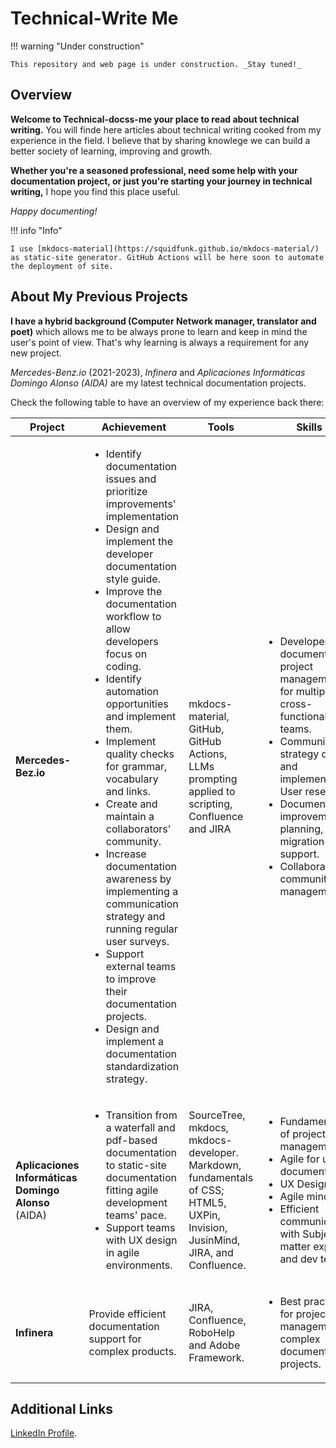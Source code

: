 # Technical-Write Me  
!!! warning "Under construction"  

    This repository and web page is under construction. _Stay tuned!_

## Overview  

**Welcome to Technical-docss-me your place to read about technical writing.** You will finde here articles about technical writing cooked from my experience in the field. I believe that by sharing knowlege we can build a better society of learning, improving and growth.  

**Whether you're a seasoned professional, need some help with your documentation project, or just you're starting your journey in technical writing,** I hope you find this place useful.

_Happy documenting!_   

!!! info "Info"  

    I use [mkdocs-material](https://squidfunk.github.io/mkdocs-material/) as static-site generator. GitHub Actions will be here soon to automate the deployment of site.
 

## About My Previous Projects  

**I have a hybrid background (Computer Network manager, translator and poet)** which allows me to be always prone to learn and keep in mind the user's point of view. That's why learning is always a requirement for any new project.   

_Mercedes-Benz.io_ (2021-2023), _Infinera_ and _Aplicaciones Informáticas Domingo Alonso (AIDA)_ are my latest technical documentation projects.   

Check the following table to have an overview of my experience back there:  

| Project |Achievement |  Tools | Skills |
|----------| --------- | ------ | -------- |  
| **Mercedes-Bez.io** | <ul><li>Identify documentation issues and prioritize improvements' implementation</li><li>Design and implement the developer documentation style guide.</li><li>Improve the documentation workflow to allow developers focus on coding.</li><li>Identify automation opportunities and implement them.</li><li>Implement quality checks for grammar, vocabulary and links.</li><li>Create and maintain a collaborators' community.</li><li>Increase documentation awareness by implementing a communication strategy and running regular user surveys.</li><li>Support external teams to improve their documentation projects.</li><li>Design and implement a documentation standardization strategy.</li></ul> | mkdocs-material, GitHub, GitHub Actions, LLMs prompting applied to scripting, Confluence and JIRA | <ul><li>Developer documentation project management for multiple cross-functional teams.</li><li>Communication strategy design and implementation.</li>User research.</li><li>Documentation improvement planning, migration and support.</li><li>Collaborators community management.</li></ul> |  
| **Aplicaciones Informáticas Domingo Alonso** (AIDA) | <ul><li>Transition from a waterfall and pdf-based documentation to static-site documentation fitting agile development teams' pace.</li><li>Support teams with UX design in agile environments.</li></ul>| SourceTree, mkdocs, mkdocs-developer. Markdown, fundamentals of CSS; HTML5, UXPin, Invision, JusinMind, JIRA, and Confluence.   | <ul><li>Fundamentals of project management</li><li>Agile for user documentation.</li><li>UX Design</li><li>Agile mindset</li><li>Efficient communication with Subject-matter experts and dev teams</li></ul> |
|**Infinera** | Provide efficient documentation support for complex products. | JIRA, Confluence, RoboHelp and Adobe Framework. | <ul><li>Best practices for project management of complex documentation projects.</li> |  


## Additional Links  

[LinkedIn Profile](https://www.linkedin.com/in/javier-hernandez-fernandez/).
